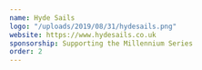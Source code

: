 ```yaml
---
name: Hyde Sails
logo: "/uploads/2019/08/31/hydesails.png"
website: https://www.hydesails.co.uk
sponsorship: Supporting the Millennium Series
order: 2
---
```

